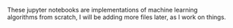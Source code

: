 These jupyter notebooks are implementations of machine learning algorithms from scratch, I will be adding more files later, as I work on things.
